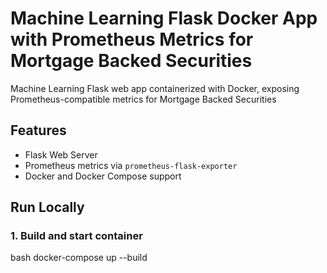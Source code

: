 # Machine Learning Flask Docker App with Prometheus Metrics for Mortgage Backed Securities

Machine Learning Flask web app containerized with Docker, exposing Prometheus-compatible metrics for Mortgage Backed Securities

## Features

- Flask Web Server
- Prometheus metrics via `prometheus-flask-exporter`
- Docker and Docker Compose support

## Run Locally

### 1. Build and start container
bash
docker-compose up --build
